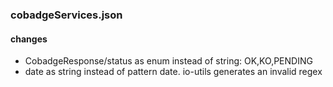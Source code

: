 ### cobadgeServices.json
#### changes
- CobadgeResponse/status as enum instead of string: OK,KO,PENDING
- date as string instead of pattern date. io-utils generates an invalid regex
